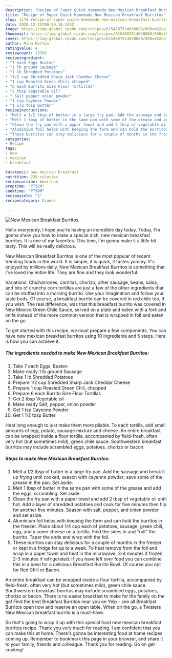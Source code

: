 ```yaml
---
description: "Recipe of Super Quick Homemade New Mexican Breakfast Burritos"
title: "Recipe of Super Quick Homemade New Mexican Breakfast Burritos"
slug: 1174-recipe-of-super-quick-homemade-new-mexican-breakfast-burritos
date: 2020-12-15T00:59:10.244Z
image: https://img-global.cpcdn.com/recipes/6154887514030080/680x482cq70/new-mexican-breakfast-burritos-recipe-main-photo.jpg
thumbnail: https://img-global.cpcdn.com/recipes/6154887514030080/680x482cq70/new-mexican-breakfast-burritos-recipe-main-photo.jpg
cover: https://img-global.cpcdn.com/recipes/6154887514030080/680x482cq70/new-mexican-breakfast-burritos-recipe-main-photo.jpg
author: Mina Horton
ratingvalue: 4
reviewcount: 13398
recipeingredient:
- "7 each Eggs Beaten"
- "1 lb ground Sausage"
- "1 lb Shredded Potatoes"
- "1/2 cup Shredded Sharp Jack Cheddar Cheese"
- "1 cup Roasted Green Chili chopped"
- "6 each Burrito Size Flour Tortillas"
- "2 tbsp Vegetable oil"
- " Salt pepper onion powder"
- "1 tsp Cayenne Powder"
- "1 1/2 tbsp Butter"
recipeinstructions:
- "Melt a 1/2 tbsp of butter in a large fry pan. Add the sausage and break it up frying until cooked, season with cayenne powder; save some of the grease in the pan. Set aside."
- "Melt 1 tbsp of butter in the same pan with some of the grease and add the eggs, scrambling. Set aside."
- "Clean the fry pan with a paper towel and add 2 tbsp of vegetable oil until hot. Add a layer of shredded potatoes and cook for five minutes then flip for another five minutes. Season with salt, pepper, and onion powder and set aside."
- "Aluminium foil helps with keeping the form and can hold the burritos in the freezer. Place about 1/4 cup each of potatoes, sausage, green chili, egg, and a some cheese on a tortilla. Fold the sides in and &#34;roll&#34; the burrito. Taper the ends and wrap with the foil."
- "These burritos can stay delicious for a couple of months in the freezer or kept in a fridge for up to a week. To heat remove from the foil and wrap in a paper towel and heat in the microwave, 3-4 minutes if frozen, 2-3 minutes if refrigerated. If you have left over food you can combine this in a bowl for a delicious Breakfast Burrito Bowl. Of course you opt for Red Chili or Bacon."
categories:
- Recipe
tags:
- new
- mexican
- breakfast

katakunci: new mexican breakfast 
nutrition: 229 calories
recipecuisine: American
preptime: "PT32M"
cooktime: "PT50M"
recipeyield: "1"
recipecategory: Dinner

---
```



![New Mexican Breakfast Burritos](https://img-global.cpcdn.com/recipes/6154887514030080/680x482cq70/new-mexican-breakfast-burritos-recipe-main-photo.jpg)

Hello everybody, I hope you're having an incredible day today. Today, I'm gonna show you how to make a special dish, new mexican breakfast burritos. It is one of my favorites. This time, I'm gonna make it a little bit tasty. This will be really delicious.

New Mexican Breakfast Burritos is one of the most popular of recent trending foods in the world. It is simple, it is quick, it tastes yummy. It's enjoyed by millions daily. New Mexican Breakfast Burritos is something that I've loved my entire life. They are fine and they look wonderful.

Variations: Chicharrones, carnitas, chorizo, other sausage, beans, salsa, and bits of crunchy corn tortillas are just a few of the other ingredients that can be stuffed into a morning burrito. Use your imagination and follow your taste buds. Of course, a breakfast burrito can be covered in red chile too, if you wish. The real difference, was that this breakfast burrito was covered in New Mexico Green Chile Sauce, served on a plate and eaten with a fork and knife instead of the more common version that is wrapped in foil and eaten on the go.


To get started with this recipe, we must prepare a few components. You can have new mexican breakfast burritos using 10 ingredients and 5 steps. Here is how you can achieve it.

<!--inarticleads1-->

##### The ingredients needed to make New Mexican Breakfast Burritos:

1. Take 7 each Eggs, Beaten
1. Make ready 1 lb ground Sausage
1. Take 1 lb Shredded Potatoes
1. Prepare 1/2 cup Shredded Sharp Jack Cheddar Cheese
1. Prepare 1 cup Roasted Green Chili, chopped
1. Prepare 6 each Burrito Size Flour Tortillas
1. Get 2 tbsp Vegetable oil
1. Make ready  Salt, pepper, onion powder
1. Get 1 tsp Cayenne Powder
1. Get 1 1/2 tbsp Butter


Heat long enough to just make them more pliable. To each tortilla, add small amounts of egg, potato, sausage mixture and cheese. An entire breakfast can be wrapped inside a flour tortilla, accompanied by field-fresh, often very hot (but sometimes mild), green chile sauce. Southwestern breakfast burritos may include scrambled eggs, potatoes, chorizo or bacon. 

<!--inarticleads2-->

##### Steps to make New Mexican Breakfast Burritos:

1. Melt a 1/2 tbsp of butter in a large fry pan. Add the sausage and break it up frying until cooked, season with cayenne powder; save some of the grease in the pan. Set aside.
1. Melt 1 tbsp of butter in the same pan with some of the grease and add the eggs, scrambling. Set aside.
1. Clean the fry pan with a paper towel and add 2 tbsp of vegetable oil until hot. Add a layer of shredded potatoes and cook for five minutes then flip for another five minutes. Season with salt, pepper, and onion powder and set aside.
1. Aluminium foil helps with keeping the form and can hold the burritos in the freezer. Place about 1/4 cup each of potatoes, sausage, green chili, egg, and a some cheese on a tortilla. Fold the sides in and &#34;roll&#34; the burrito. Taper the ends and wrap with the foil.
1. These burritos can stay delicious for a couple of months in the freezer or kept in a fridge for up to a week. To heat remove from the foil and wrap in a paper towel and heat in the microwave, 3-4 minutes if frozen, 2-3 minutes if refrigerated. If you have left over food you can combine this in a bowl for a delicious Breakfast Burrito Bowl. Of course you opt for Red Chili or Bacon.


An entire breakfast can be wrapped inside a flour tortilla, accompanied by field-fresh, often very hot (but sometimes mild), green chile sauce. Southwestern breakfast burritos may include scrambled eggs, potatoes, chorizo or bacon. There is no easier breakfast to make for the family on the go! Find the best Breakfast Burritos near you on Yelp - see all Breakfast Burritos open now and reserve an open table. When on the go, a Twisters New Mexican breakfast burrito is a must-have. 

So that's going to wrap it up with this special food new mexican breakfast burritos recipe. Thank you very much for reading. I am confident that you can make this at home. There's gonna be interesting food at home recipes coming up. Remember to bookmark this page in your browser, and share it to your family, friends and colleague. Thank you for reading. Go on get cooking!
